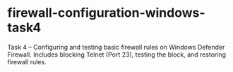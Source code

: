 # firewall-configuration-windows-task4
Task 4 – Configuring and testing basic firewall rules on Windows Defender Firewall. Includes blocking Telnet (Port 23), testing the block, and restoring firewall rules.
